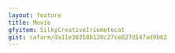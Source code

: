 ```yaml
---
layout: feature
title: Movie
gfyitem: SilkyCreativeIriomotecat
gist: cafarm/da11e38358b138c27ce827d147ad9b62
---
```

